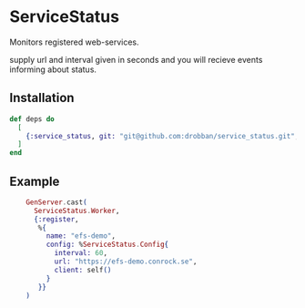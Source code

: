 # ServiceStatus

Monitors registered web-services.

supply url and interval given in seconds and you will recieve events informing about status.

## Installation

```elixir
def deps do
  [
    {:service_status, git: "git@github.com:drobban/service_status.git", ref: "9cb5b18b1c81a"}
  ]
end
```

## Example

```elixir
    GenServer.cast(
      ServiceStatus.Worker,
      {:register,
       %{
         name: "efs-demo",
         config: %ServiceStatus.Config{
           interval: 60,
           url: "https://efs-demo.conrock.se",
           client: self()
         }
       }}
    )
```
